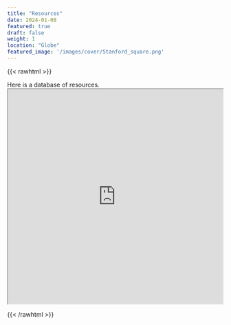 ```yaml
---
title: "Resources"
date: 2024-01-08
featured: true
draft: false
weight: 1
location: "Globe"
featured_image: '/images/cover/Stanford_square.png'
---
```

{{< rawhtml >}}
<div>
<p> Here is a database of resources.
  <iframe src="https://docs.google.com/spreadsheets/d/e/2PACX-1vQ1LzxUNodZkK7vz1rFpUS7xN6gSGctIcWiICuOn7nPP6F_edDqUB0Hl3sGycMBLSrgobBkz4HNVt5g/pubhtml?widget=true&amp;headers=false" width="500" height="500"></iframe>
  
</p>
</div>
{{< /rawhtml >}}
<!--more-->
